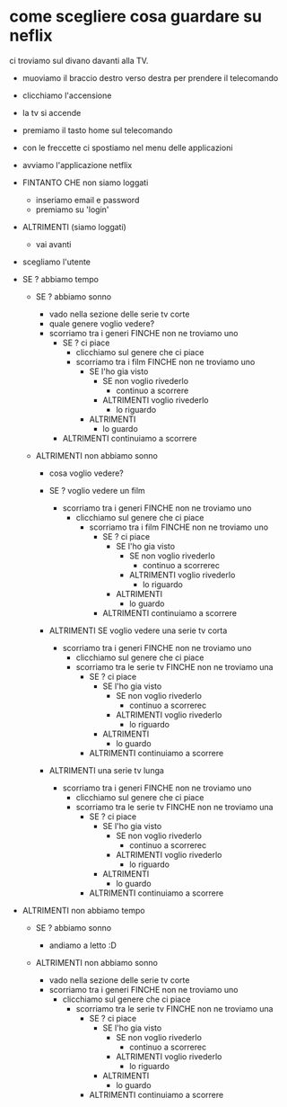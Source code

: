 # come scegliere cosa guardare su neflix

ci troviamo sul divano davanti alla TV. 

- muoviamo il braccio destro verso destra per prendere il telecomando 
- clicchiamo l'accensione 
- la tv si accende 
- premiamo il tasto home sul telecomando 
- con le freccette ci spostiamo nel menu delle applicazioni 
- avviamo l'applicazione netflix 
- FINTANTO CHE non siamo loggati 
    - inseriamo email e password  
    - premiamo su 'login'
- ALTRIMENTI (siamo loggati)
    - vai avanti 
- scegliamo l'utente  

- SE ? abbiamo tempo

    - SE ? abbiamo sonno 
        - vado nella sezione delle serie tv corte
        - quale genere voglio vedere? 
        - scorriamo tra i generi FINCHE non ne troviamo uno
            - SE ? ci piace 
                - clicchiamo sul genere che ci piace 
                - scorriamo tra i film FINCHE non ne troviamo uno
                    - SE l'ho gia visto 
                        - SE non voglio rivederlo 
                            - continuo a scorrere 
                        - ALTRIMENTI voglio rivederlo 
                            - lo riguardo 
                    - ALTRIMENTI 
                        - lo guardo  
            - ALTRIMENTI continuiamo a scorrere 
            
    - ALTRIMENTI non abbiamo sonno 
        - cosa voglio vedere? 
        - SE ? voglio vedere un film 
            - scorriamo tra i generi FINCHE non ne troviamo uno
                - clicchiamo sul genere che ci piace 
                    - scorriamo tra i film FINCHE non ne troviamo uno 
                        - SE ? ci piace 
                            - SE l'ho gia visto 
                                - SE non voglio rivederlo 
                                    - continuo a scorrerec 
                                - ALTRIMENTI voglio rivederlo 
                                    - lo riguardo 
                            - ALTRIMENTI 
                                - lo guardo  
                        - ALTRIMENTI continuiamo a scorrere 

        - ALTRIMENTI SE voglio vedere una serie tv corta 
            - scorriamo tra i generi FINCHE non ne troviamo uno
                - clicchiamo sul genere che ci piace 
                - scorriamo tra le serie tv FINCHE non ne troviamo una 
                    - SE ? ci piace 
                        - SE l'ho gia visto 
                            - SE non voglio rivederlo 
                                - continuo a scorrerec 
                            - ALTRIMENTI voglio rivederlo 
                                - lo riguardo 
                        - ALTRIMENTI 
                            - lo guardo  
                    - ALTRIMENTI continuiamo a scorrere 

        - ALTRIMENTI una serie tv lunga 
            - scorriamo tra i generi FINCHE non ne troviamo uno
                - clicchiamo sul genere che ci piace 
                - scorriamo tra le serie tv FINCHE non ne troviamo una 
                    - SE ? ci piace 
                        - SE l'ho gia visto 
                            - SE non voglio rivederlo 
                                - continuo a scorrerec 
                            - ALTRIMENTI voglio rivederlo 
                                - lo riguardo 
                        - ALTRIMENTI 
                            - lo guardo  
                    - ALTRIMENTI continuiamo a scorrere 

- ALTRIMENTI non abbiamo tempo  

    - SE ?  abbiamo sonno 
        - andiamo a letto :D 

    - ALTRIMENTI non abbiamo sonno 
        - vado nella sezione delle serie tv corte 
        - scorriamo tra i generi FINCHE non ne troviamo uno
            - clicchiamo sul genere che ci piace 
                - scorriamo tra le serie tv FINCHE non ne troviamo una 
                    - SE ? ci piace 
                        - SE l'ho gia visto 
                            - SE non voglio rivederlo 
                                - continuo a scorrerec 
                            - ALTRIMENTI voglio rivederlo 
                                - lo riguardo 
                        - ALTRIMENTI 
                            - lo guardo  
                    - ALTRIMENTI continuiamo a scorrere 

    



